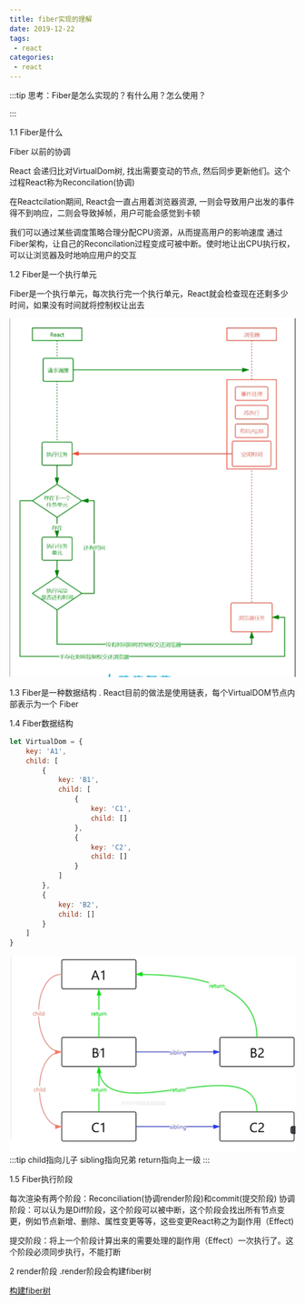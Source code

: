 ```yaml
---
title: fiber实现的理解
date: 2019-12-22
tags:
 - react
categories:
 - react
---
```

[fiberTree]: ./fiberTree.md

:::tip
    思考：Fiber是怎么实现的？有什么用？怎么使用？
    
:::

1.1 Fiber是什么

Fiber 以前的协调

React 会递归比对VirtualDom树, 找出需要变动的节点, 然后同步更新他们。这个过程React称为Reconcilation(协调)

在Reactcilation期间, React会一直占用着浏览器资源, 一则会导致用户出发的事件得不到响应，二则会导致掉帧，用户可能会感觉到卡顿

我们可以通过某些调度策略合理分配CPU资源，从而提高用户的影响速度
通过Fiber架构，让自己的Reconcilation过程变成可被中断。使时地让出CPU执行权，可以让浏览器及时地响应用户的交互


1.2 Fiber是一个执行单元

Fiber是一个执行单元，每次执行完一个执行单元，React就会检查现在还剩多少时间，如果没有时间就将控制权让出去

![call](./images/fiberFlowPng.jpg)

1.3 Fiber是一种数据结构
    . React目前的做法是使用链表，每个VirtualDOM节点内部表示为一个 Fiber

1.4 Fiber数据结构

```js
let VirtualDom = {
    key: 'A1',
    child: [
        {
            key: 'B1',
            child: [
                {
                    key: 'C1',
                    child: []
                },
                {
                    key: 'C2',
                    child: []
                }
            ]
        },
        {
            key: 'B2',
            child: []
        }
    ]
}
```
![call](./images/fiberDataPng.jpg)
:::tip
    child指向儿子    sibling指向兄弟 return指向上一级
:::

1.5 Fiber执行阶段

每次渲染有两个阶段：Reconciliation(协调render阶段)和commit(提交阶段)
协调阶段：可以认为是Diff阶段，这个阶段可以被中断，这个阶段会找出所有节点变更，例如节点新增、删除、属性变更等等，这些变更React称之为副作用（Effect)

提交阶段：将上一个阶段计算出来的需要处理的副作用（Effect）一次执行了。这个阶段必须同步执行，不能打断

2 render阶段
    .render阶段会构建fiber树

[构建fiber树][fiberTree]


<!-- ```js
    class FiberQue {

        consture({playout, next}) {
            this.playout = playout;
            this.next = next;
        }
        questFlash(state, nextState) {
            if(!this.playout) {
                this.playout = this.next = state;
            }else {
                this.playout = state;
                this.next = nextState;
            }
        }
    }

    function changeList(type)  {
        
    }

    let fiber = new FiberQue();

    fiber.questFlash({name: '第一个任务'}, {next: 0});
render()  fiber => c commit 
``` -->
